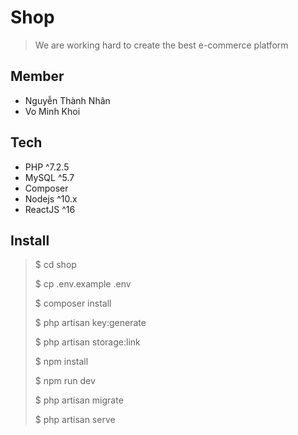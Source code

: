 # Shop

> We are working hard to create the best e-commerce platform

## Member
- Nguyễn Thành Nhân <Backend>
- Vo Minh Khoi <Frontend>

## Tech
- PHP ^7.2.5
- MySQL ^5.7
- Composer
- Nodejs ^10.x
- ReactJS ^16

## Install
> $ cd shop
> 
> $ cp .env.example .env
> 
> $ composer install
> 
> $ php artisan key:generate
> 
> $ php artisan storage:link
> 
> $ npm install
> 
> $ npm run dev
> 
> $ php artisan migrate
> 
> $ php artisan serve